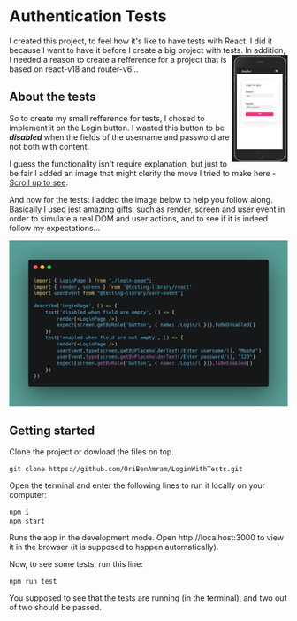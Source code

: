 ﻿
# Authentication Tests

I created this project, to feel how it's like to have tests with React.
I did it because I want to have it before I create a big project with tests. 
<img src="src/assets/imgs/login-mobile.jpg" width="20%" style="float: right"/>
In addition, I needed a reason to create a refference for a project that is based on react-v18 and router-v6...


## About the tests
So to create my small refference for tests, I chosed to implement it on the Login button.
I wanted this button to be ***disabled*** when the fields of the username and password are not both with content.

I guess the functionality isn't require explanation, but just to be fair I added an image that might clerify the move I tried to make here - [Scroll up to see](#authentication-tests).

And now for the tests:
I added the image below to help you follow along.
Basically I used jest amazing gifts, such as render, screen and user event in order to simulate a real DOM and user actions, and to see if it is indeed follow my expectations...

![Carbon image](src/assets/imgs/carbon2.png "Carbon image")

## Getting started
Clone the project or dowload the files on top.
```
git clone https://github.com/OriBenAmram/LoginWithTests.git
```
Open the terminal and enter the following lines to run it locally on your computer:
```
npm i
npm start
```
Runs the app in the development mode. Open http://localhost:3000 to view it in the browser (it is supposed to happen automatically).

Now, to see some tests, run this line:
```
npm run test
```
You supposed to see that the tests are running (in the terminal), and two out of two should be passed. 
